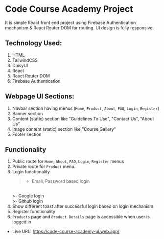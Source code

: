 # Code Course Academy Project
It is simple React front end project using Firebase Authentication mechanism & React Router DOM for routing. UI design is fully responsive.

## Technology Used:
1. HTML
2. TailwindCSS
3. DaisyUI
4. React
5. React Router DOM
6. Firebase Authentication

## Webpage UI Sections:
1. Navbar section having menus (`Home`, `Product`, `About`, `FAQ`, `Login`, `Register`)
2. Banner section
3. Content (static) section like "Guidelines To Use", "Contact Us", "About Us"
4. Image content (static) section like "Course Gallery"
5. Footer section

## Functionality
1. Public route for `Home`, `About`, `FAQ`, `Login`, `Register` menus
2. Private route for `Product` menu.
3. Login functionality
    >- Email, Password based login
    <br />
    >- Google login
    <br />
    >- Github login
    <br />
4. Show different toast after successful login based on login mechanism
5. Register functionality
6. `Products` page and `Product Details` page is accessible when user is logged in

- Live URL: https://code-course-academy-ui.web.app/ 

